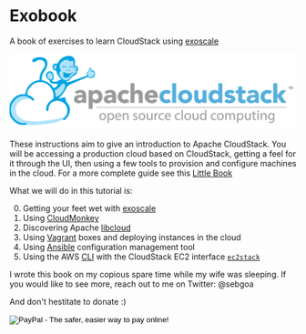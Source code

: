Exobook
=======

A book of exercises to learn CloudStack using [exoscale](http://exoscale.ch)

![Apache CloudStack logo](./images/acslogo.png)

These instructions aim to give an introduction to Apache CloudStack. You will be accessing a production cloud based on CloudStack, getting a feel for it through the UI, then using a few tools to provision and configure machines in the cloud. For a more complete guide see this [Little Book](https://github.com/runseb/cloudstack-books/blob/master/en/clients.markdown)
 
What we will do in this tutorial is:

0. Getting your feet wet with [exoscale](http://exoscale.ch)
1. Using [CloudMonkey]()
2. Discovering Apache [libcloud](http://libcloud.apache.org)
3. Using [Vagrant](http://vagrantup.com) boxes and deploying instances in the cloud
4. Using [Ansible](http://ansibleworks.com) configuration management tool
5. Using the AWS [CLI](http://aws.amazon.com/cli/) with the CloudStack EC2 interface [`ec2stack`](https://github.com/BroganD1993/ec2stack)

I wrote this book on my copious spare time while my wife was sleeping. If you would like to see more, reach out to me on Twitter: @sebgoa

And don't hestitate to donate :)

<form action="https://www.paypal.com/cgi-bin/webscr" method="post" target="_top">
<input type="hidden" name="cmd" value="_donations">
<input type="hidden" name="business" value="babycarotte@gmail.com">
<input type="hidden" name="lc" value="US">
<input type="hidden" name="item_name" value="CODAC">
<input type="hidden" name="no_note" value="0">
<input type="hidden" name="currency_code" value="USD">
<input type="hidden" name="bn" value="PP-DonationsBF:btn_donateCC_LG.gif:NonHostedGuest">
<input type="image" src="https://www.paypalobjects.com/en_US/i/btn/btn_donateCC_LG.gif" border="0" name="submit" alt="PayPal - The safer, easier way to pay online!">
<img alt="" border="0" src="https://www.paypalobjects.com/en_US/i/scr/pixel.gif" width="1" height="1">
</form>

